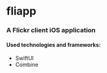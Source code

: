 # fliapp

### A Flickr client iOS application

#### Used technologies and frameworks:

- SwiftUI
- Combine
